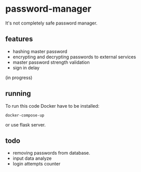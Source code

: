 # password-manager
It's not completely safe password manager.

## features
* hashing master password
* encrypting and decrypting passwords to external services
* master password strength validation
* sign in delay


(in progress)

## running
To run this code Docker have to be installed:

```
docker-compose-up
```

or use flask server.

## todo
* removing passwords from database.
* input data analyze
* login attempts counter
